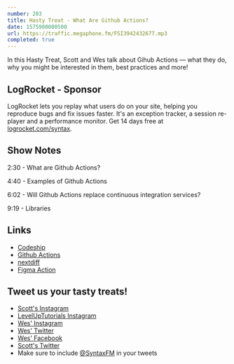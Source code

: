 ```yaml
---
number: 203
title: Hasty Treat - What Are Github Actions?
date: 1575900000500
url: https://traffic.megaphone.fm/FSI3942432677.mp3
completed: true
---
```


In this Hasty Treat, Scott and Wes talk about Gihub Actions — what they do, why you might be interested in them, best practices and more!

## LogRocket - Sponsor
LogRocket lets you replay what users do on your site, helping you reproduce bugs and fix issues faster. It's an exception tracker, a session re-player and a performance monitor. Get 14 days free at [logrocket.com/syntax](https://logrocket.com/syntax).

## Show Notes

2:30 - What are Github Actions?

4:40 - Examples of Github Actions

6:02 - Will Github Actions replace continuous integration services?

9:19 - Libraries

## Links
* [Codeship](https://codeship.com/)
* [Github Actions](https://github.com/marketplace?type=actions)
* [nextdiff](https://github.com/zeit/nextdiff/blob/master/screenshot.js)
* [Figma Action](https://github.com/marketplace/actions/figma-action)

## Tweet us your tasty treats!
* [Scott's Instagram](https://www.instagram.com/stolinski/)
* [LevelUpTutorials Instagram](https://www.instagram.com/LevelUpTutorials/)
* [Wes' Instagram](https://www.instagram.com/wesbos/)
* [Wes' Twitter](https://twitter.com/wesbos)
* [Wes' Facebook](https://www.facebook.com/wesbos.developer)
* [Scott's Twitter](https://twitter.com/stolinski)
* Make sure to include [@SyntaxFM](https://twitter.com/SyntaxFM) in your tweets